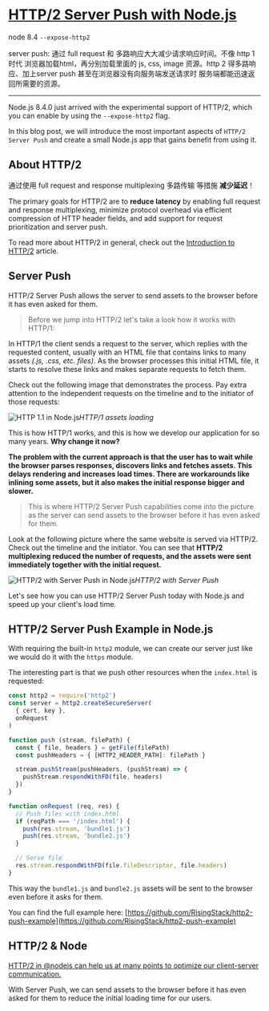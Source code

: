 # [HTTP/2 Server Push with Node.js](https://blog.risingstack.com/node-js-http-2-push/?utm_source=RisingStack+Engineering&utm_campaign=4da07f1f69-EMAIL_CAMPAIGN_2017_08_21&utm_medium=email&utm_term=0_02a6a69990-4da07f1f69-474943753)

node 8.4 `--expose-http2`

server push: 通过 full request 和 多路响应大大减少请求响应时间。不像 http 1 时代 浏览器加载html，再分别加载里面的 js, css, image 资源。http 2 得多路响应、加上server push 甚至在浏览器没有向服务端发送请求时 服务端都能迅速返回所需要的资源。

---

Node.js 8.4.0 just arrived with the experimental support of HTTP/2, which you can enable by using the `--expose-http2` flag.

In this blog post, we will introduce the most important aspects of `HTTP/2 Server Push` and create a small Node.js app that gains benefit from using it.

## About HTTP/2

通过使用 full request and response multiplexing 多路传输 等措施 **减少延迟**！

The primary goals for HTTP/2 are to **reduce latency** by enabling full request and response multiplexing, minimize protocol overhead via efficient compression of HTTP header fields, and add support for request prioritization and server push.

To read more about HTTP/2 in general, check out the [Introduction to HTTP/2](https://developers.google.com/web/fundamentals/performance/http2/) article.

## Server Push

HTTP/2 Server Push allows the server to send assets to the browser before it has even asked for them.

> Before we jump into HTTP/2 let's take a look how it works with HTTP/1:

In HTTP/1 the client sends a request to the server, which replies with the requested content, usually with an HTML file that contains links to many assets *(.js, .css, etc. files)*. As the browser processes this initial HTML file, it starts to resolve these links and makes separate requests to fetch them.

Check out the following image that demonstrates the process. Pay extra attention to the independent requests on the timeline and to the initiator of those requests:

![HTTP 1.1 in Node.js](https://blog-assets.risingstack.com/2017/08/http_1-in-nodejs.png)*HTTP/1 assets loading*

This is how HTTP/1 works, and this is how we develop our application for so many years. **Why change it now?**

**The problem with the current approach is that the user has to wait while the browser parses responses, discovers links and fetches assets. This delays rendering and increases load times. There are workarounds like inlining some assets, but it also makes the initial response bigger and slower.**

> This is where HTTP/2 Server Push capabilities come into the picture as the server can send assets to the browser before it has even asked for them.

Look at the following picture where the same website is served via HTTP/2. Check out the timeline and the initiator. You can see that **HTTP/2 multiplexing reduced the number of requests, and the assets were sent immediately together with the initial request.**

![HTTP/2 with Server Push in Node.js](https://blog-assets.risingstack.com/2017/08/http2-in-nodejs.png)*HTTP/2 with Server Push*

Let's see how you can use HTTP/2 Server Push today with Node.js and speed up your client's load time.

## HTTP/2 Server Push Example in Node.js

With requiring the built-in `http2` module, we can create our server just like we would do it with the `https` module.

The interesting part is that we push other resources when the `index.html` is requested:

```javascript
const http2 = require('http2')
const server = http2.createSecureServer(
  { cert, key },
  onRequest
)

function push (stream, filePath) {
  const { file, headers } = getFile(filePath)
  const pushHeaders = { [HTTP2_HEADER_PATH]: filePath }

  stream.pushStream(pushHeaders, (pushStream) => {
    pushStream.respondWithFD(file, headers)
  })
}

function onRequest (req, res) {
  // Push files with index.html
  if (reqPath === '/index.html') {
    push(res.stream, 'bundle1.js')
    push(res.stream, 'bundle2.js')
  }

  // Serve file
  res.stream.respondWithFD(file.fileDescriptor, file.headers)
}
```

This way the `bundle1.js` and `bundle2.js` assets will be sent to the browser even before it asks for them.

You can find the full example here: [https://github.com/RisingStack/http2-push-example](https://github.com/RisingStack/http2-push-example)

## HTTP/2 & Node

[HTTP/2 in @nodejs can help us at many points to optimize our client-server communication.](https://twitter.com/share?text=HTTP%2F2%20in%20%40nodejs%20can%20help%20us%20at%20many%20points%20to%20optimize%20our%20client-server%20communication.;url=https://blog.risingstack.com/node-js-http-2-push)

With Server Push, we can send assets to the browser before it has even asked for them to reduce the initial loading time for our users.